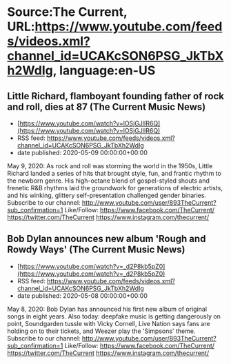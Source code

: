 # Source:The Current, URL:https://www.youtube.com/feeds/videos.xml?channel_id=UCAKcSON6PSG_JkTbXh2WdIg, language:en-US

## Little Richard, flamboyant founding father of rock and roll, dies at 87 (The Current Music News)
 - [https://www.youtube.com/watch?v=lOSjGJlIR6Q](https://www.youtube.com/watch?v=lOSjGJlIR6Q)
 - RSS feed: https://www.youtube.com/feeds/videos.xml?channel_id=UCAKcSON6PSG_JkTbXh2WdIg
 - date published: 2020-05-09 00:00:00+00:00

May 9, 2020: As rock and roll was storming the world in the 1950s, Little Richard landed a series of hits that brought style, fun, and frantic rhythm to the newborn genre. His high-octane blend of gospel-styled shouts and frenetic R&B rhythms laid the groundwork for generations of electric artists, and his winking, glittery self-presentation challenged gender binaries.
Subscribe to our channel:
http://www.youtube.com/user/893TheCurrent?sub_confirmation=1
Like/Follow:
https://www.facebook.com/TheCurrent/
https://twitter.com/TheCurrent
https://www.instagram.com/thecurrent/

## Bob Dylan announces new album 'Rough and Rowdy Ways' (The Current Music News)
 - [https://www.youtube.com/watch?v=_d2P8kb5pZ0](https://www.youtube.com/watch?v=_d2P8kb5pZ0)
 - RSS feed: https://www.youtube.com/feeds/videos.xml?channel_id=UCAKcSON6PSG_JkTbXh2WdIg
 - date published: 2020-05-08 00:00:00+00:00

May 8, 2020: Bob Dylan has announced his first new album of original songs in eight years. Also today: deepfake music is getting dangerously on point, Soundgarden tussle with Vicky Cornell, Live Nation says fans are holding on to their tickets, and Weezer play the 'Simpsons' theme.
Subscribe to our channel:
http://www.youtube.com/user/893TheCurrent?sub_confirmation=1
Like/Follow:
https://www.facebook.com/TheCurrent/
https://twitter.com/TheCurrent
https://www.instagram.com/thecurrent/

